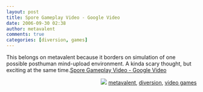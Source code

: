 ```yaml
---
layout: post
title: Spore Gameplay Video - Google Video
date: 2006-09-30 02:38
author: metavalent
comments: true
categories: [diversion, games]
---
```

This belongs on metavalent because it borders on simulation of one possible posthuman mind-upload environment. A kinda scary thought, but exciting at the same time.<a href="https://video.google.com/videoplay?docid=8372603330420559198&amp;q=spore">Spore Gameplay Video - Google Video</a>
<!-- Tags -->
<div align="right"><img border="0" src="https://metavalent.info/images/technorati.bug.10x10.jpg" /> <a rel="tag" href="https://technorati.com/tag/metavalent">metavalent</a>, <a rel="tag" href="https://technorati.com/tag/diversion">diversion</a>, <a rel="tag" href="https://technorati.com/tag/video+games">video games</a></div>
<!-- //End Tags -->
